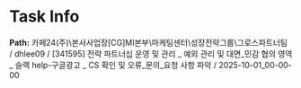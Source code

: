# Task Info

**Path:** 카페24(주)\본사사업장\[CG]MI본부\마케팅센터\성장전략그룹\그로스파트너팀 / dhlee09 / [341595] 전략 파트너십 운영 및 관리 _ 예외 관리 및 대면_민감 협의 영역 _ 슬랙 help-구글광고 _ CS 확인 및 오류_문의_요청 사항 파악 / 2025-10-01_00-00-00

